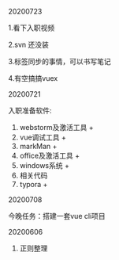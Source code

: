 20200723

1.看下入职视频

2.svn 还没装

3.标签同步的事情，可以书写笔记

4.有空搞搞vuex



20200721

入职准备软件:

1. webstorm及激活工具 +
2. vue调试工具 +
3. markMan + 
4. office及激活工具 +
5. windows系统 +
6. 相关代码
7. typora +



20200708

今晚任务：搭建一套vue cli项目



20200606

1. 正则整理

